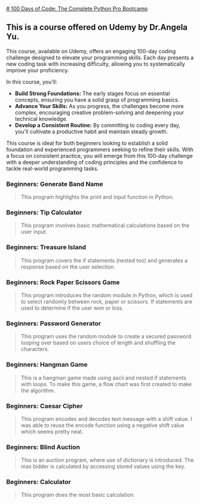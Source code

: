 [# 100 Days of Code: The Complete Python Pro Bootcamp
](https://www.udemy.com/course/100-days-of-code/?couponCode=KEEPLEARNING)

## This is a course offered on Udemy by Dr.Angela Yu.
This course, available on Udemy, offers an engaging 100-day coding challenge designed to elevate your programming skills. Each day presents a new coding task with increasing difficulty, allowing you to systematically improve your proficiency.

In this course, you'll:

- **Build Strong Foundations:** The early stages focus on essential concepts, ensuring you have a solid grasp of programming basics.
- **Advance Your Skills:** As you progress, the challenges become more complex, encouraging creative problem-solving and deepening your technical knowledge.
- **Develop a Consistent Routine:** By committing to coding every day, you'll cultivate a productive habit and maintain steady growth.

This course is ideal for both beginners looking to establish a solid foundation and experienced programmers seeking to refine their skills. With a focus on consistent practice, you will emerge from this 100-day challenge with a deeper understanding of coding principles and the confidence to tackle real-world programming tasks.


### Beginners: Generate Band Name
>This program highlights the print and input function in Python.

### Beginners: Tip Calculator
>This program involves basic mathematical calculations based on the user input.

### Beginners: Treasure Island
>This program covers the if statements (nested too) and generates a response based on the user selection.

### Beginners: Rock Paper Scissors Game
>This program introduces the random module in Python, which is used to select randomly between rock, paper or scissors.
> If statements are used to determine if the user won or loss.

### Beginners: Password Generator
>This program uses the random module to create a secured password looping over based on users choice of length and 
> shuffling the characters.

### Beginners: Hangman Game
> This is a hangman game made using ascii and nested if statements with loops. To make this game, a flow chart was 
> first created to make the algorithm.

### Beginners: Caesar Cipher
> This program encodes and decodes text message with a shift value. I was able to reuse the encode function using 
> a negative shift value which seems pretty neat.

### Beginners: Blind Auction
> This is an auction program, where use of dictionary is introduced. The max bidder is calculated by accessing stored 
> values using the key.

### Beginners: Calculator
> This program does the most basic calculation. 